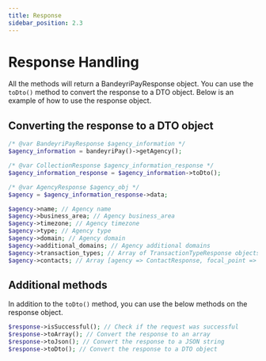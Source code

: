 ```yaml
---
title: Response
sidebar_position: 2.3
---
```


# Response Handling

All the methods will return a BandeyriPayResponse object. You can use the `toDto()` method to convert the response to a DTO object. Below is an example of how to use the response object.

## Converting the response to a DTO object
```php
/* @var BandeyriPayResponse $agency_information */
$agency_information = bandeyriPay()->getAgency();

/* @var CollectionResponse $agency_information_response */
$agency_information_response = $agency_information->toDto();

/* @var AgencyResponse $agency_obj */
$agency = $agency_information_response->data;

$agency->name; // Agency name
$agency->business_area; // Agency business_area
$agency->timezone; // Agency timezone
$agency->type; // Agency type
$agency->domain; // Agency domain
$agency->additional_domains; // Agency additional domains
$agency->transaction_types; // Array of TransactionTypeResponse objects
$agency->contacts; // Array [agency => ContactResponse, focal_point => ContactResponse]
```

## Additional methods
In addition to the `toDto()` method, you can use the below methods on the response object.

```php
$response->isSuccessful(); // Check if the request was successful
$response->toArray(); // Convert the response to an array
$response->toJson(); // Convert the response to a JSON string
$response->toDto(); // Convert the response to a DTO object
```

